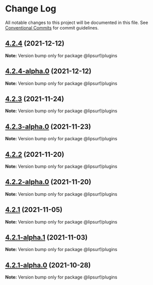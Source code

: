 # Change Log

All notable changes to this project will be documented in this file.
See [Conventional Commits](https://conventionalcommits.org) for commit guidelines.

## [4.2.4](https://github.com/lipsurf/plugins/compare/@lipsurf/plugins@4.2.4-alpha.0...@lipsurf/plugins@4.2.4) (2021-12-12)

**Note:** Version bump only for package @lipsurf/plugins





## [4.2.4-alpha.0](https://github.com/lipsurf/plugins/compare/@lipsurf/plugins@4.2.3...@lipsurf/plugins@4.2.4-alpha.0) (2021-12-12)

**Note:** Version bump only for package @lipsurf/plugins





## [4.2.3](https://github.com/lipsurf/plugins/compare/@lipsurf/plugins@4.2.3-alpha.0...@lipsurf/plugins@4.2.3) (2021-11-24)

**Note:** Version bump only for package @lipsurf/plugins





## [4.2.3-alpha.0](https://github.com/lipsurf/plugins/compare/@lipsurf/plugins@4.2.2...@lipsurf/plugins@4.2.3-alpha.0) (2021-11-23)

**Note:** Version bump only for package @lipsurf/plugins





## [4.2.2](https://github.com/lipsurf/plugins/compare/@lipsurf/plugins@4.2.2-alpha.0...@lipsurf/plugins@4.2.2) (2021-11-20)

**Note:** Version bump only for package @lipsurf/plugins





## [4.2.2-alpha.0](https://github.com/lipsurf/plugins/compare/@lipsurf/plugins@4.2.1...@lipsurf/plugins@4.2.2-alpha.0) (2021-11-20)

**Note:** Version bump only for package @lipsurf/plugins





## [4.2.1](https://github.com/lipsurf/plugins/compare/@lipsurf/plugins@4.2.1-alpha.1...@lipsurf/plugins@4.2.1) (2021-11-05)

**Note:** Version bump only for package @lipsurf/plugins





## [4.2.1-alpha.1](https://github.com/lipsurf/plugins/compare/@lipsurf/plugins@4.2.1-alpha.0...@lipsurf/plugins@4.2.1-alpha.1) (2021-11-03)

**Note:** Version bump only for package @lipsurf/plugins





## [4.2.1-alpha.0](https://github.com/lipsurf/plugins/compare/@lipsurf/plugins@4.2.0...@lipsurf/plugins@4.2.1-alpha.0) (2021-10-28)

**Note:** Version bump only for package @lipsurf/plugins
